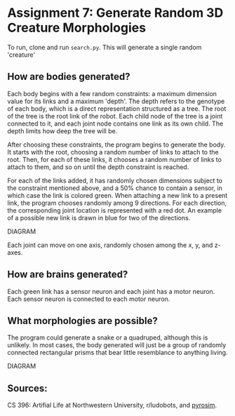 # Assignment 7: Generate Random 3D Creature Morphologies
To run, clone and run `search.py`. This will generate a single random 'creature'

## How are bodies generated?
Each body begins with a few random constraints: a maximum dimension value for its links and a maximum 'depth'. The depth refers to
the genotype of each body, which is a direct representation structured as a tree. The root of the tree is the root link of the robot. 
Each child node of the tree is a joint connected to it, and each joint node contains one link as its own child. The depth limits how 
deep the tree will be.

After choosing these constraints, the program begins to generate the body. It starts with the root, choosing 
a random number of links to attach to the root. Then, for each of these links, it chooses a random number of links
to attach to them, and so on until the depth constraint is reached.

For each of the links added, it has randomly chosen dimensions subject to the constraint mentioned above, and a 
50% chance to contain a sensor, in which case the link is colored green. When attaching a new link to a present link,
the program chooses randomly among 9 directions. For each direction, the corresponding joint location is represented with a red dot.
An example of a possible new link is drawn in blue for two of the directions.

DIAGRAM

Each joint can move on one axis, randomly chosen among the x, y, and z-axes.

## How are brains generated?
Each green link has a sensor neuron and each joint has a motor neuron. Each sensor neuron 
is connected to each motor neuron.

## What morphologies are possible? 
The program could generate a snake or a quadruped, although this is unlikely. In most cases, the body generated
will just be a group of randomly connected rectangular prisms that bear little resemblance to anything living.

DIAGRAM

## Sources:
CS 396: Artifial Life at Northwestern University, r/ludobots, and [pyrosim](https://github.com/jbongard/pyrosim).
